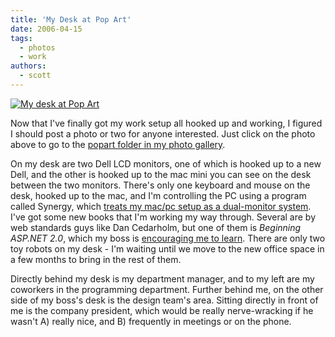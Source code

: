```yaml
---
title: 'My Desk at Pop Art'
date: 2006-04-15
tags:
  - photos
  - work
authors:
  - scott
---
```


[![My desk at Pop Art](/images/pop-art/IMG_0656.JPG)](/images/pop-art/IMG_0656.JPG)

Now that I've finally got my work setup all hooked up and working, I figured I should post a photo or two for anyone interested. Just click on the photo above to go to the [popart folder in my photo gallery](/images/pop-art).

On my desk are two Dell LCD monitors, one of which is hooked up to a new Dell, and the other is hooked up to the mac mini you can see on the desk between the two monitors. There's only one keyboard and mouse on the desk, hooked up to the mac, and I'm controlling the PC using a program called Synergy, which [treats my mac/pc setup as a dual-monitor system](http://lifehacker.com/software/productivity/how-to-turn-your-dualmonitor-pc-into-a-dual-macpc-system-106123.php). I've got some new books that I'm working my way through. Several are by web standards guys like Dan Cedarholm, but one of them is _Beginning ASP.NET 2.0_, which my boss is [encouraging me to learn](http://scott.staging.popart.com/2006/04/12/ASPnet+Training+Exercises++Chapter+One.aspx). There are only two toy robots on my desk - I'm waiting until we move to the new office space in a few months to bring in the rest of them.

Directly behind my desk is my department manager, and to my left are my coworkers in the programming department. Further behind me, on the other side of my boss's desk is the design team's area. Sitting directly in front of me is the company president, which would be really nerve-wracking if he wasn't A) really nice, and B) frequently in meetings or on the phone.
